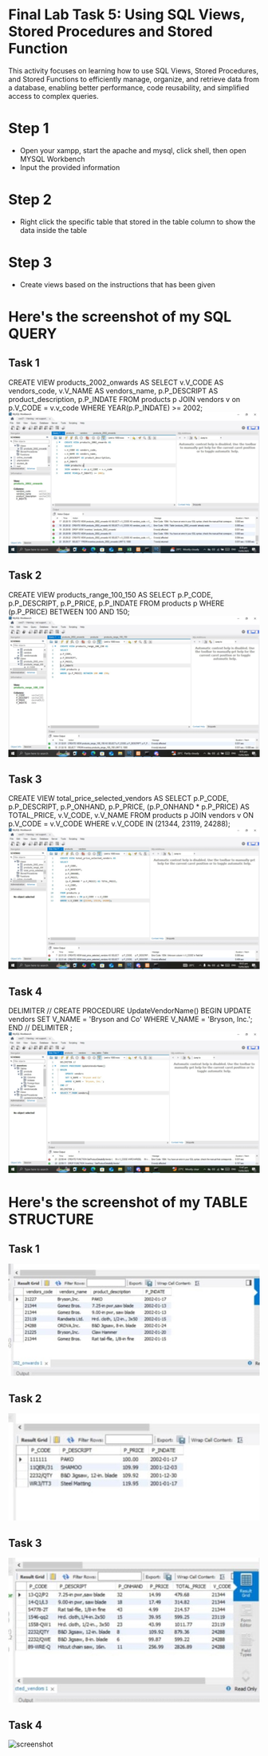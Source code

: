 # Final Lab Task 5: Using SQL Views, Stored Procedures and Stored Function
This activity focuses on learning how to use SQL Views, Stored Procedures, and Stored Functions to efficiently manage, organize, and retrieve data from a database, enabling better performance, code reusability, and simplified access to complex queries.

# Step 1
- Open your xampp, start the apache and mysql, click shell, then open MYSQL Workbench
- Input the provided information
# Step 2
- Right click the specific table that stored in the table column to show the data inside the table
# Step 3
- Create views based on the instructions that has been given

# Here's the screenshot of my SQL QUERY
## Task 1
CREATE VIEW products_2002_onwards AS
SELECT
v.V_CODE AS vendors_code,
v.V_NAME AS vendors_name,
p.P_DESCRIPT AS product_description,
p.P_INDATE
FROM products p
JOIN vendors v on p.V_CODE = v.v_code
WHERE YEAR(p.P_INDATE) >= 2002;
![screenshot](images/onward.jpg)

## Task 2
CREATE VIEW products_range_100_150 AS
SELECT
p.P_CODE,
p.P_DESCRIPT,
p.P_PRICE,
p.P_INDATE
FROM products p
WHERE (p.P_PRICE) BETWEEN 100 AND 150;
![screenshot](images/range.jpg)

## Task 3
CREATE VIEW total_price_selected_vendors AS
SELECT 
    p.P_CODE,
    p.P_DESCRIPT,
    p.P_ONHAND,
    p.P_PRICE,
    (p.P_ONHAND * p.P_PRICE) AS TOTAL_PRICE,
    v.V_CODE,
    v.V_NAME
FROM products p
JOIN vendors v ON p.V_CODE = v.V_CODE
WHERE v.V_CODE IN (21344, 23119, 24288);
![screenshot](images/total.jpg)

## Task 4
DELIMITER //
CREATE PROCEDURE UpdateVendorName()
BEGIN
    UPDATE vendors 
    SET V_NAME = 'Bryson and Co' 
    WHERE V_NAME = 'Bryson, Inc.';
END //
DELIMITER ;
![screenshot](images/updatevendorname.jpg)

# Here's the screenshot of my TABLE STRUCTURE
## Task 1
![screenshot](images/onwardstruct.jpg)
## Task 2
![screenshot](images/rangestruct.jpg)
## Task 3
![screenshot](images/totalstruct.jpg)
## Task 4
![screenshot](images/updatevendornamestruct.jpg)
